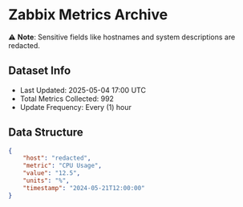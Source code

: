 # Zabbix Metrics Archive

⚠️ **Note**: Sensitive fields like hostnames and system descriptions are redacted.

## Dataset Info
- Last Updated: 2025-05-04 17:00 UTC
- Total Metrics Collected: 992
- Update Frequency: Every (1) hour

## Data Structure
```json
{
    "host": "redacted",
    "metric": "CPU Usage",
    "value": "12.5",
    "units": "%",
    "timestamp": "2024-05-21T12:00:00"
}
```
